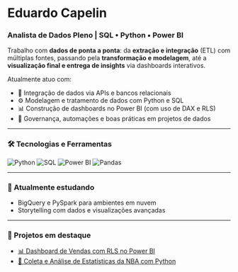 # Eduardo Capelin

### Analista de Dados Pleno | SQL • Python • Power BI

Trabalho com **dados de ponta a ponta**: da **extração e integração** (ETL) com múltiplas fontes, passando pela **transformação e modelagem**, até a **visualização final e entrega de insights** via dashboards interativos.

Atualmente atuo com:
- 🔄 Integração de dados via APIs e bancos relacionais
- ⚙️ Modelagem e tratamento de dados com Python e SQL
- 📊 Construção de dashboards no Power BI (com uso de DAX e RLS)
- 🧩 Governança, automações e boas práticas em projetos de dados

---

### 🛠️ Tecnologias e Ferramentas

![Python](https://img.shields.io/badge/Python-3776AB?style=for-the-badge&logo=python&logoColor=white)
![SQL](https://img.shields.io/badge/SQL-005C84?style=for-the-badge&logo=postgresql&logoColor=white)
![Power BI](https://img.shields.io/badge/Power%20BI-F2C811?style=for-the-badge&logo=powerbi&logoColor=black)
![Pandas](https://img.shields.io/badge/Pandas-150458?style=for-the-badge&logo=pandas&logoColor=white)

---

### 🚀 Atualmente estudando

- BigQuery e PySpark para ambientes em nuvem
- Storytelling com dados e visualizações avançadas

---

### 📌 Projetos em destaque

- [📊 Dashboard de Vendas com RLS no Power BI](https://github.com/eduardocapelin/projeto-rolamentos)
- [🏀 Coleta e Análise de Estatísticas da NBA com Python](https://github.com/eduardocapelin/projeto-NBA)


